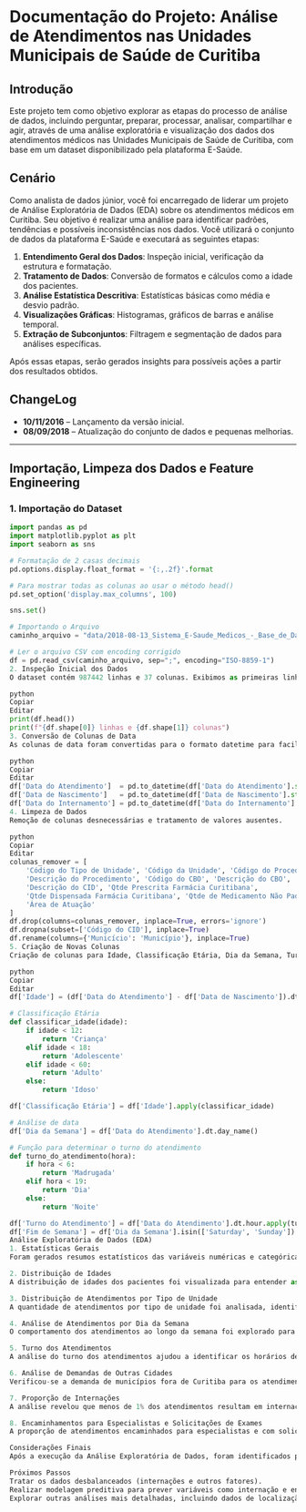 # Documentação do Projeto: Análise de Atendimentos nas Unidades Municipais de Saúde de Curitiba

## Introdução
Este projeto tem como objetivo explorar as etapas do processo de análise de dados, incluindo perguntar, preparar, processar, analisar, compartilhar e agir, através de uma análise exploratória e visualização dos dados dos atendimentos médicos nas Unidades Municipais de Saúde de Curitiba, com base em um dataset disponibilizado pela plataforma E-Saúde.

## Cenário
Como analista de dados júnior, você foi encarregado de liderar um projeto de Análise Exploratória de Dados (EDA) sobre os atendimentos médicos em Curitiba. Seu objetivo é realizar uma análise para identificar padrões, tendências e possíveis inconsistências nos dados. Você utilizará o conjunto de dados da plataforma E-Saúde e executará as seguintes etapas:

1. **Entendimento Geral dos Dados**: Inspeção inicial, verificação da estrutura e formatação.
2. **Tratamento de Dados**: Conversão de formatos e cálculos como a idade dos pacientes.
3. **Análise Estatística Descritiva**: Estatísticas básicas como média e desvio padrão.
4. **Visualizações Gráficas**: Histogramas, gráficos de barras e análise temporal.
5. **Extração de Subconjuntos**: Filtragem e segmentação de dados para análises específicas.

Após essas etapas, serão gerados insights para possíveis ações a partir dos resultados obtidos.

## ChangeLog
- **10/11/2016** – Lançamento da versão inicial.
- **08/09/2018** – Atualização do conjunto de dados e pequenas melhorias.

---

## Importação, Limpeza dos Dados e Feature Engineering

### 1. Importação do Dataset
```python
import pandas as pd
import matplotlib.pyplot as plt
import seaborn as sns

# Formatação de 2 casas decimais
pd.options.display.float_format = '{:,.2f}'.format

# Para mostrar todas as colunas ao usar o método head()
pd.set_option('display.max_columns', 100)

sns.set()

# Importando o Arquivo
caminho_arquivo = "data/2018-08-13_Sistema_E-Saude_Medicos_-_Base_de_Dados.csv"

# Ler o arquivo CSV com encoding corrigido
df = pd.read_csv(caminho_arquivo, sep=";", encoding="ISO-8859-1")
2. Inspeção Inicial dos Dados
O dataset contém 987442 linhas e 37 colunas. Exibimos as primeiras linhas do dataset para uma análise preliminar.

python
Copiar
Editar
print(df.head())
print(f"{df.shape[0]} linhas e {df.shape[1]} colunas")
3. Conversão de Colunas de Data
As colunas de data foram convertidas para o formato datetime para facilitar análises temporais.

python
Copiar
Editar
df['Data do Atendimento']  = pd.to_datetime(df['Data do Atendimento'].str.strip(), errors='coerce', dayfirst=True)
df['Data de Nascimento']   = pd.to_datetime(df['Data de Nascimento'].str.strip(), errors='coerce', dayfirst=True)
df['Data do Internamento'] = pd.to_datetime(df['Data do Internamento'].str.strip(), errors='coerce', dayfirst=True)
4. Limpeza de Dados
Remoção de colunas desnecessárias e tratamento de valores ausentes.

python
Copiar
Editar
colunas_remover = [
    'Código do Tipo de Unidade', 'Código da Unidade', 'Código do Procedimento',
    'Descrição do Procedimento', 'Código do CBO', 'Descrição do CBO',
    'Descrição do CID', 'Qtde Prescrita Farmácia Curitibana',
    'Qtde Dispensada Farmácia Curitibana', 'Qtde de Medicamento Não Padronizado',
    'Área de Atuação'
]
df.drop(columns=colunas_remover, inplace=True, errors='ignore')
df.dropna(subset=['Código do CID'], inplace=True)
df.rename(columns={'Municício': 'Município'}, inplace=True)
5. Criação de Novas Colunas
Criação de colunas para Idade, Classificação Etária, Dia da Semana, Turno de Atendimento e Fim de Semana.

python
Copiar
Editar
df['Idade'] = (df['Data do Atendimento'] - df['Data de Nascimento']).dt.days // 365

# Classificação Etária
def classificar_idade(idade):
    if idade < 12:
        return 'Criança'
    elif idade < 18:
        return 'Adolescente'
    elif idade < 60:
        return 'Adulto'
    else:
        return 'Idoso'

df['Classificação Etária'] = df['Idade'].apply(classificar_idade)

# Análise de data
df['Dia da Semana'] = df['Data do Atendimento'].dt.day_name()

# Função para determinar o turno do atendimento
def turno_do_atendimento(hora):
    if hora < 6:
        return 'Madrugada'
    elif hora < 19:
        return 'Dia'
    else:
        return 'Noite'

df['Turno do Atendimento'] = df['Data do Atendimento'].dt.hour.apply(turno_do_atendimento)
df['Fim de Semana'] = df['Dia da Semana'].isin(['Saturday', 'Sunday'])
Análise Exploratória de Dados (EDA)
1. Estatísticas Gerais
Foram gerados resumos estatísticos das variáveis numéricas e categóricas, armazenados em um arquivo CSV para futura análise.

2. Distribuição de Idades
A distribuição de idades dos pacientes foi visualizada para entender as faixas etárias que mais utilizam os serviços de saúde.

3. Distribuição de Atendimentos por Tipo de Unidade
A quantidade de atendimentos por tipo de unidade foi analisada, identificando quais unidades recebem maior demanda.

4. Análise de Atendimentos por Dia da Semana
O comportamento dos atendimentos ao longo da semana foi explorado para verificar padrões sazonais.

5. Turno dos Atendimentos
A análise do turno dos atendimentos ajudou a identificar os horários de maior movimento nas unidades.

6. Análise de Demandas de Outras Cidades
Verificou-se a demanda de municípios fora de Curitiba para os atendimentos médicos.

7. Proporção de Internações
A análise revelou que menos de 1% dos atendimentos resultam em internação, o que é um fator relevante em análises de desbalanceamento de dados.

8. Encaminhamentos para Especialistas e Solicitações de Exames
A proporção de atendimentos encaminhados para especialistas e com solicitação de exames também foi analisada.

Considerações Finais
Após a execução da Análise Exploratória de Dados, foram identificados padrões relevantes, como as faixas etárias mais comuns entre os pacientes, os tipos de unidades mais procurados, a distribuição de atendimentos ao longo da semana e a demanda de pacientes de outras cidades.

Próximos Passos
Tratar os dados desbalanceados (internações e outros fatores).
Realizar modelagem preditiva para prever variáveis como internação e encaminhamentos para especialistas.
Explorar outras análises mais detalhadas, incluindo dados de localização e características do paciente.
